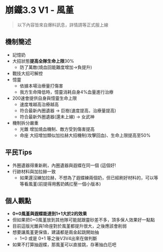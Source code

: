 # 崩鐵3.3 V1 - 風堇
> 以下內容皆來自爆料訊息，詳情請等正式服上線
## 機制簡述
- 記憶奶
- 大招狀態**提高全隊生命上限**30%
	- 防了萬敵(燒血回能難度增加->負提升)
- 戰技大招可解控
- 憶靈
	- 依據本場治療量打傷害
	- 我方生命降低時，憶靈消耗自身4%血量進行治療
- 200速會提供自身與憶靈生命上限
	- 速度堆越高治療越高
	- 符合最新內圈遺器 -> 巨樹(速度提高，治療量提高)
	- 符合最新外圈遺器(還未上線) -> 女武神
- 機制拆分嚴重
	- 光錐 增加燒血機制、敵方受到傷害提高
	- 命座 大招增加類似加拉赫大招機制(攻擊回血)、生命上限提高至50%

## 平民Tips
- 外圈遺器得重新刷，內圈遺器與遐蝶在同一個 (這個好!
- 行跡材料與加拉赫一致
	- 如果還沒練加拉赫，不想為了遐蝶練兩個奶，但已經刷好材料的，可以等等看風堇(前提得用舊奶媽扛壓一個小版本)

## 個人觀點
- **0+0風堇與遐蝶能達到1+1大於2的效果**
- 但如果把0+0風堇放到其他隊可能就跟靈砂差不多，頂多保人效果好一點點
- 目前這版光錐與1命座對於風堇都提升很大，之後應該會削弱
- 想要讓風堇更保值，建議都是兩金起跳開始抽
	- 1+0 或是 0+1 等之後V3V4出來在做判斷
- 如果不打算抽遐蝶，那風堇可以直接跳，存著抽白厄吧
<!--stackedit_data:
eyJoaXN0b3J5IjpbMTAzOTQzMDk2Nl19
-->